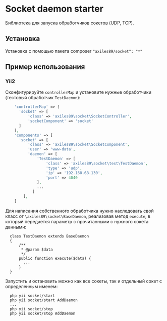 Socket daemon starter
============================

Библиотека для запуска обработчиков сокетов (UDP, TCP). 

Установка
-------------------
 
Установка с помощью пакета composer `"axiles89/socket": "*"`


Пример использования
------------

### Yii2

Сконфигурируйте `controllerMap` и установите нужные обработчики (тестовый обработчик `TestDaemon`):

```php
    'controllerMap' => [
      'socket' => [
          'class' => 'axiles89\socket\SocketController',
          'socketComponent' => 'socket'
      ]
    ],
    'components' => [
      'socket' => [
          'class' => 'axiles89\socket\SocketComponent',
          'user' => 'www-data',
          'daemon' => [
              'TestDaemon' => [
                  'class' => 'axiles89\socket\test\TestDaemon',
                  'type' => 'udp',
                  'ip' => '192.168.68.130',
                  'port' => 4040
              ],
              ...
            ]
        ],
    ]
```

Для написания собственного обработчика нужно наследовать свой класс от `\axiles89\socket\BaseDaemon`, реализовав метод `execute`,
в который передается параметр с прочитанными с нужного сокета данными:

```
  class TestDaemon extends BaseDaemon
  {
      /**
       * @param $data
       */
      public function execute($data) {
        ...
      }
  }
```

Запустить и остановить можно как все сокеты, так и отдельный сокет с определенным именем:

```
  php yii socket/start
  php yii socket/start AddDaemon
  ...
  php yii socket/stop
  php yii socket/stop AddDaemon
```

